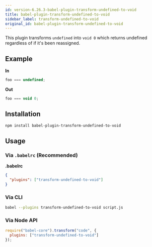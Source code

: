 ```yaml
---
id: version-6.26.3-babel-plugin-transform-undefined-to-void
title: babel-plugin-transform-undefined-to-void
sidebar_label: transform-undefined-to-void
original_id: babel-plugin-transform-undefined-to-void
---
```


This plugin transforms `undefined` into `void 0` which returns undefined regardless of if it's been reassigned.

## Example

**In**

```javascript
foo === undefined;
```

**Out**

```javascript
foo === void 0;
```

## Installation

```sh
npm install babel-plugin-transform-undefined-to-void
```

## Usage

### Via `.babelrc` (Recommended)

**.babelrc**

```json
{
  "plugins": ["transform-undefined-to-void"]
}
```

### Via CLI

```sh
babel --plugins transform-undefined-to-void script.js
```

### Via Node API

```javascript
require("babel-core").transform("code", {
  plugins: ["transform-undefined-to-void"]
});
```

